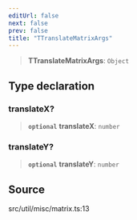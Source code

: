 ```yaml
---
editUrl: false
next: false
prev: false
title: "TTranslateMatrixArgs"
---
```


> **TTranslateMatrixArgs**: `Object`

## Type declaration

### translateX?

> **`optional`** **translateX**: `number`

### translateY?

> **`optional`** **translateY**: `number`

## Source

src/util/misc/matrix.ts:13
